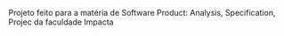 Projeto feito para a matéria de Software Product: Analysis, Specification, Projec  da faculdade Impacta
